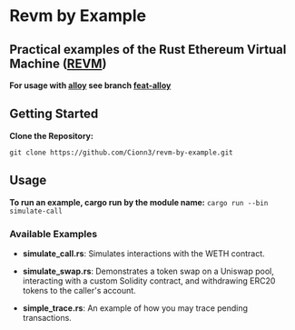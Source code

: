 # Revm by Example

## Practical examples of the Rust Ethereum Virtual Machine ([REVM](https://github.com/bluealloy/revm))

**For usage with [alloy](https://github.com/alloy-rs/alloy) see branch [feat-alloy](https://github.com/Cionn3/revm-by-example/tree/feat-alloy)**

## Getting Started

**Clone the Repository:**

`git clone https://github.com/Cionn3/revm-by-example.git`

## Usage

**To run an example, cargo run by the module name:**
`cargo run --bin simulate-call`

### Available Examples

- **simulate_call.rs**: Simulates interactions with the WETH contract.

- **simulate_swap.rs**: Demonstrates a token swap on a Uniswap pool, interacting with a custom Solidity contract, and withdrawing ERC20 tokens to the caller's account.

- **simple_trace.rs**: An example of how you may trace pending transactions.
